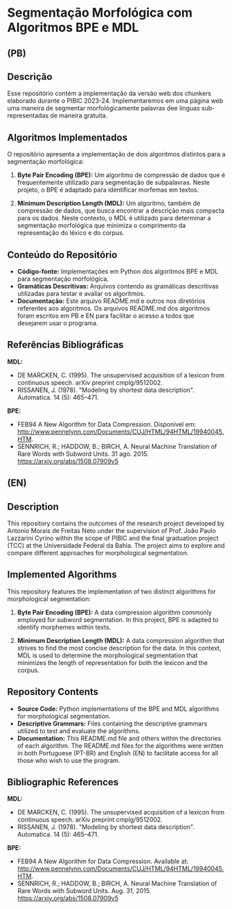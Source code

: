 # Segmentação Morfológica com Algoritmos BPE e MDL

## (PB)
## Descrição

Esse repositório contém a implementação da versão web dos chunkers elaborado durante o PIBIC 2023-24. Implementaremos em uma página web uma maneira de segmentar morfológicamente palavras dee línguas sub-representadas de maneira gratuita.

## Algoritmos Implementados

O repositório apresenta a implementação de dois algoritmos distintos para a segmentação morfológica:

1. **Byte Pair Encoding (BPE):** Um algoritmo de compressão de dados que é frequentemente utilizado para segmentação de subpalavras. Neste projeto, o BPE é adaptado para identificar morfemas em textos.

2. **Minimum Description Length (MDL):** Um algoritmo, também de compressão de dados, que busca encontrar a descrição mais compacta para os dados. Neste contexto, o MDL é utilizado para determinar a segmentação morfológica que minimiza o comprimento da representação do léxico e do corpus.

## Conteúdo do Repositório

- **Código-fonte:** Implementações em Python dos algoritmos BPE e MDL para segmentação morfológica.
- **Gramáticas Descritivas:** Arquivos contendo as gramáticas descritivas utilizadas para testar e avaliar os algoritmos.
- **Documentação:** Este arquivo README.md e outros nos diretórios referentes aos algoritmos. Os arquivos README.md dos algoritmos foram escritos em PB e EN para facilitar o acesso a todos que desejarem usar o programa.

## Referências Bibliográficas

**MDL:**

- DE MARCKEN, C. (1995). The unsupervised acquisition of a lexicon from continuous speech. arXiv preprint cmplg/9512002.
- RISSANEN, J. (1978). "Modeling by shortest data description". Automatica. 14 (5): 465–471.

**BPE:**

-  FEB94 A New Algorithm for Data Compression. Disponível em: <http://www.pennelynn.com/Documents/CUJ/HTML/94HTML/19940045.HTM>.
- SENNRICH, R.; HADDOW, B.; BIRCH, A. Neural Machine Translation of Rare Words with Subword Units. 31 ago. 2015. https://arxiv.org/abs/1508.07909v5

## (EN)
## Description

This repository contains the outcomes of the research project developed by Antonio Morais de Freitas Neto under the supervision of Prof. João Paulo Lazzarini Cyrino within the scope of PIBIC and the final graduation project (TCC) at the Universidade Federal da Bahia. The project aims to explore and compare different approaches for morphological segmentation.

## Implemented Algorithms

This repository features the implementation of two distinct algorithms for morphological segmentation:

1. **Byte Pair Encoding (BPE):** A data compression algorithm commonly employed for subword segmentation. In this project, BPE is adapted to identify morphemes within texts. 

2. **Minimum Description Length (MDL):** A data compression algorithm that strives to find the most concise description for the data. In this context, MDL is used to determine the morphological segmentation that minimizes the length of representation for both the lexicon and the corpus.

## Repository Contents

- **Source Code:** Python implementations of the BPE and MDL algorithms for morphological segmentation.
- **Descriptive Grammars:** Files containing the descriptive grammars utilized to test and evaluate the algorithms.
- **Documentation:** This README.md file and others within the directories of each algorithm. The README.md files for the algorithms were written in both Portuguese (PT-BR) and English (EN) to facilitate access for all those who wish to use the program.

## Bibliographic References

**MDL:**

- DE MARCKEN, C. (1995). The unsupervised acquisition of a lexicon from continuous speech. arXiv preprint cmplg/9512002.
- RISSANEN, J. (1978). "Modeling by shortest data description". Automatica. 14 (5): 465–471.

**BPE:**

- FEB94 A New Algorithm for Data Compression. Available at: <http://www.pennelynn.com/Documents/CUJ/HTML/94HTML/19940045.HTM>.
- SENNRICH, R.; HADDOW, B.; BIRCH, A. Neural Machine Translation of Rare Words with Subword Units. Aug. 31, 2015. https://arxiv.org/abs/1508.07909v5 

